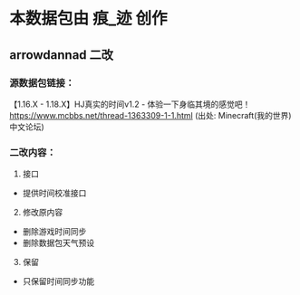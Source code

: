 # 本数据包由 痕_迹 创作
## arrowdannad 二改
### 源数据包链接：
【1.16.X - 1.18.X】HJ真实的时间v1.2 - 体验一下身临其境的感觉吧！
https://www.mcbbs.net/thread-1363309-1-1.html
(出处: Minecraft(我的世界)中文论坛)

### 二改内容：
1. 接口
  - 提供时间校准接口
2. 修改原内容
  - 删除游戏时间同步
  - 删除数据包天气预设
3. 保留
  - 只保留时间同步功能
